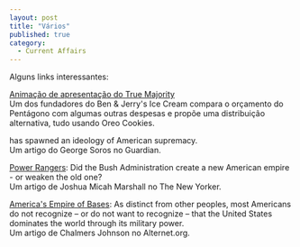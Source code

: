 ```yaml
---
layout: post
title: "Vários"
published: true
category:
  - Current Affairs
---
```


Alguns links interessantes:

[Animação de apresentação do True Majority]\
Um dos fundadores do Ben & Jerry's Ice Cream compara o orçamento do
Pentágono com algumas outras despesas e propõe uma distribuição
alternativa, tudo usando Oreo Cookies.

[The US is now in the hands of a group of extremists]: Fundamentalism
has spawned an ideology of American supremacy.\
Um artigo do George Soros no Guardian.

[Power Rangers]: Did the Bush Administration create a new American
empire - or weaken the old one?\
Um artigo de Joshua Micah Marshall no The New Yorker.

[America's Empire of Bases]: As distinct from other peoples, most
Americans do not recognize – or do not want to recognize – that the
United States dominates the world through its military power.\
Um artigo de Chalmers Johnson no Alternet.org.

  [Animação de apresentação do True Majority]: http://ww11.e-tractions.com/truemajority/oreo/landing/index.htm
  [The US is now in the hands of a group of extremists]: http://www.guardian.co.uk/comment/story/0,3604,1131132,00.html
  [Power Rangers]: http://www.newyorker.com/critics/atlarge/?040202crat_atlarge
  [America's Empire of Bases]: http://www.alternet.org/story.html?StoryID=17563
